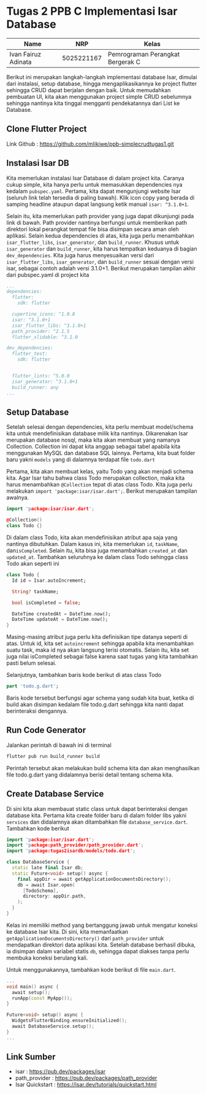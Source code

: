# Tugas 2 PPB C Implementasi Isar Database
| Name           | NRP        | Kelas     |
| ---            | ---        | ----------|
| Ivan Fairuz Adinata | 5025221167 | Pemrograman Perangkat Bergerak C |

Berikut ini merupakan langkah-langkah implementasi database Isar, dimulai dari instalasi, setup database, hingga mengaplikasikannya ke project flutter sehingga CRUD dapat berjalan dengan baik. Untuk memudahkan pembuatan UI, kita akan menggunakan project simple CRUD sebelumnya sehingga nantinya kita tinggal mengganti pendekatannya dari List ke Database.

## Clone Flutter Project
Link Github : https://github.com/mlikiwe/ppb-simplecrudtugas1.git

## Instalasi Isar DB
Kita memerlukan instalasi Isar Database di dalam project kita. Caranya cukup simple, kita hanya perlu untuk memasukkan dependencies nya kedalam `pubspec.yaml`. Pertama, kita dapat mengunjungi website Isar (seluruh link telah tersedia di paling bawah). Klik icon copy yang berada di samping headline ataupun dapat langsung ketik manual `isar: ^3.1.0+1`. 

Selain itu, kita memerlukan path provider yang juga dapat dikunjungi pada link di bawah. Path provider nantinya berfungsi untuk memberikan path direktori lokal perangkat tempat file bisa disimpan secara aman oleh aplikasi. Selain kedua dependencies di atas, kita juga perlu menambahkan `isar_flutter_libs`, `isar_generator`, dan `build_runner`. Khusus untuk `isar_generator` dan `build_runner`, kita harus tempatkan keduanya di bagian `dev_dependencies`. Kita juga harus menyesuaikan versi dari `isar_flutter_libs`, `isar_generator`, dan `build_runner` sesuai dengan versi isar, sebagai contoh adalah versi 3.1.0+1. Berikut merupakan tampilan akhir dari pubspec.yaml di project kita
``` yaml
...
dependencies:
  flutter:
    sdk: flutter

  cupertino_icons: ^1.0.8
  isar: ^3.1.0+1
  isar_flutter_libs: ^3.1.0+1
  path_provider: ^2.1.5
  flutter_slidable: ^3.1.0

dev_dependencies:
  flutter_test:
    sdk: flutter


  flutter_lints: ^5.0.0
  isar_generator: ^3.1.0+1
  build_runner: any
...
```

## Setup Database
Setelah selesai dengan dependencies, kita perlu membuat model/schema kita untuk mendefinisikan database milik kita nantinya. Dikarenakan Isar merupakan database nosql, maka kita akan membuat yang namanya Collection. Collection ini dapat kita anggap sebagai tabel apabila kita menggunakan MySQL dan database SQL lainnya. 
Pertama, kita buat folder baru yakni `models` yang di dalamnya terdapat file `todo.dart`

Pertama, kita akan membuat kelas, yaitu Todo yang akan menjadi schema kita. Agar Isar tahu bahwa class Todo merupakan collection, maka kita harus menambahkan `@Collection` tepat di atas class Todo. Kita juga perlu melakukan `import 'package:isar/isar.dart';`. Berikut merupakan tampilan awalnya.
``` cpp
import 'package:isar/isar.dart';

@Collection()
class Todo {}

```
Di dalam class Todo, kita akan mendefinisikan atribut apa saja yang nantinya dibutuhkan. Dalam kasus ini, kita memerlukan `id`, `taskName`, dan`isCompleted`. Selain itu, kita bisa juga menambahkan `created_at` dan `updated_at`. Tambahkan seluruhnya ke dalam class Todo sehingga class Todo akan seperti ini
``` dart
class Todo {
  Id id = Isar.autoIncrement;

  String? taskName;

  bool isCompleted = false;

  DateTime createdAt = DateTime.now();
  DateTime updateAt = DateTime.now();
}
```
Masing-masing atribut juga perlu kita definisikan tipe datanya seperti di atas. Untuk id, kita set `autoincrement` sehingga apabila kita menambahkan suatu task, maka id nya akan langsung terisi otomatis. Selain itu, kita set juga nilai isCompleted sebagai false karena saat tugas yang kita tambahkan pasti belum selesai.

Selanjutnya, tambahkan baris kode berikut di atas class Todo
``` dart
part 'todo.g.dart';
```
Baris kode tersebut berfungsi agar schema yang sudah kita buat, ketika di build akan disimpan kedalam file todo.g.dart sehingga kita nanti dapat berinteraksi dengannya.

## Run Code Generator
Jalankan perintah di bawah ini di terminal
``` bash
flutter pub run build_runner build
```
Perintah tersebut akan melakukan build schema kita dan akan menghasilkan file todo.g.dart yang didalamnya berisi detail tentang schema kita.

## Create Database Service
Di sini kita akan membauat static class untuk dapat berinteraksi dengan database kita. Pertama kita create folder baru di dalam folder libs yakni `services` dan didalamnya akan ditambahkan file `database_service.dart`. Tambahkan kode berikut
```cpp
import 'package:isar/isar.dart';
import 'package:path_provider/path_provider.dart';
import 'package:tugas2isardb/models/todo.dart';

class DatabaseService {
  static late final Isar db;
  static Future<void> setup() async {
    final appDir = await getApplicationDocumentsDirectory();
    db = await Isar.open(
      [TodoSchema],
      directory: appDir.path,
    );
  }
}
```
Kelas ini memiliki method yang bertanggung jawab untuk mengatur koneksi ke database Isar kita. Di sini, kita memanfaatkan `getApplicationDocumentsDirectory()` dari `path_provider` untuk mendapatkan direktori data aplikasi kita. Setelah database berhasil dibuka, ia disimpan dalam variabel statis `db`, sehingga dapat diakses tanpa perlu membuka koneksi berulang kali.

Untuk menggunakannya, tambahkan kode berikut di file `main.dart`.
```cpp
...
void main() async {
  await setup();
  runApp(const MyApp());
}

Future<void> setup() async {
  WidgetsFlutterBinding.ensureInitialized();
  await DatabaseService.setup();
}
...
```

## Link Sumber
- isar : https://pub.dev/packages/isar
- path_provider : https://pub.dev/packages/path_provider
- Isar Quickstart : https://isar.dev/tutorials/quickstart.html
